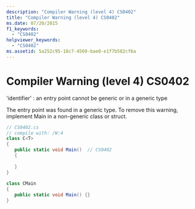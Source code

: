 ```yaml
---
description: "Compiler Warning (level 4) CS0402"
title: "Compiler Warning (level 4) CS0402"
ms.date: 07/20/2015
f1_keywords: 
  - "CS0402"
helpviewer_keywords: 
  - "CS0402"
ms.assetid: 5a252c95-18c7-4569-bae0-e1f7b582cf6a
---
```

# Compiler Warning (level 4) CS0402
'identifier' : an entry point cannot be generic or in a generic type  
  
 The entry point was found in a generic type. To remove this warning, implement Main in a non-generic class or struct.  
  
```csharp  
// CS0402.cs  
// compile with: /W:4  
class C<T>  
{  
   public static void Main()  // CS0402  
   {  
  
   }  
}  
  
class CMain  
{  
   public static void Main() {}  
}  
```
